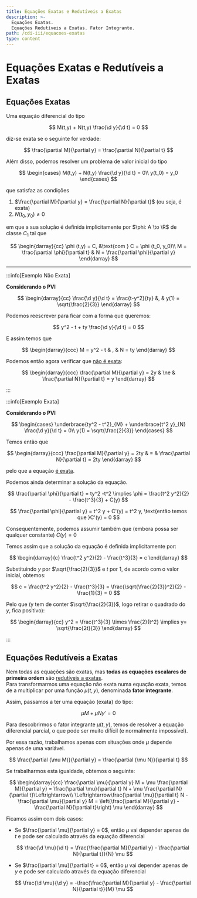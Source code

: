 ```yaml
---
title: Equações Exatas e Redutíveis a Exatas
description: >-
  Equações Exatas.
  Equações Redutíveis a Exatas. Fator Integrante.
path: /cdi-iii/equacoes-exatas
type: content
---
```


# Equações Exatas e Redutíveis a Exatas

## Equações Exatas

Uma equação diferencial do tipo

$$
M(t,y) + N(t,y) \frac{\d y}{\d t} = 0
$$

diz-se exata se o seguinte for verdade:

$$
\frac{\partial M}{\partial y} = \frac{\partial N}{\partial t}
$$

Além disso, podemos resolver um problema de valor inicial do tipo

$$
\begin{cases}
M(t,y) + N(t,y) \frac{\d y}{\d t} = 0\\
y(t_0) = y_0
\end{cases}
$$

que satisfaz as condições

1. $\frac{\partial M}{\partial y} = \frac{\partial N}{\partial t}$ (ou seja, é exata)
2. $N(t_0, y_0) \ne 0$

em que a sua solução é definida implicitamente por $\phi: A \to \R$ de classe $C_1$ tal que

$$
\begin{darray}{cc}
\phi (t,y) = C, &\text{com } C = \phi (t_0, y_0)\\
M = \frac{\partial \phi}{\partial t} & N = \frac{\partial \phi}{\partial y}
\end{darray}
$$

---

:::info[Exemplo Não Exata]

**Considerando o PVI**

$$
\begin{darray}{cc}
\frac{\d y}{\d t} = \frac{t-y^2}{ty} &, & y(1) = \sqrt{\frac{2}{3}}
\end{darray}
$$

Podemos reescrever para ficar com a forma que queremos:

$$
y^2 - t + ty \frac{\d y}{\d t} = 0
$$

E assim temos que

$$
\begin{darray}{ccc}
M = y^2 - t & , & N = ty
\end{darray}
$$

Podemos então agora verificar que [não é exata](color:red):

$$
\begin{darray}{ccc}
\frac{\partial M}{\partial y} = 2y & \ne & \frac{\partial N}{\partial t} = y
\end{darray}
$$

:::

:::info[Exemplo Exata]

**Considerando o PVI**

$$
\begin{cases}
\underbrace{ty^2 - t^2}_{M} + \underbrace{t^2 y}_{N} \frac{\d y}{\d t} = 0\\
y(1) = \sqrt{\frac{2}{3}}
\end{cases}
$$

Temos então que

$$
\begin{darray}{ccc}
\frac{\partial M}{\partial y} = 2ty & = & \frac{\partial N}{\partial t} = 2ty
\end{darray}
$$

pelo que a equação [é exata](color:green).

Podemos ainda determinar a solução da equação.

$$
\frac{\partial \phi}{\partial t} = ty^2 -t^2 \implies \phi = \frac{t^2 y^2}{2} - \frac{t^3}{3} + C(y)
$$

$$
\frac{\partial \phi}{\partial y} = t^2 y + C'(y) = t^2 y, \text{então temos que }C'(y) = 0
$$

Consequentemente, podemos assumir também que (embora possa ser qualquer constante) $C(y) = 0$

Temos assim que a solução da equação é definida implicitamente por:

$$
\begin{darray}{c}
\frac{t^2 y^2}{2} - \frac{t^3}{3} = c
\end{darray}
$$

Substituindo $y$ por $\sqrt{\frac{2}{3}}$ e $t$ por $1$, de acordo com o valor inicial, obtemos:

$$
c = \frac{t^2 y^2}{2} - \frac{t^3}{3} = \frac{\sqrt{\frac{2}{3}}^2}{2} - \frac{1}{3} = 0
$$

Pelo que (y tem de conter $\sqrt{\frac{2}{3}}$, logo retirar o quadrado do $y$, fica positivo):

$$
\begin{darray}{cc}
y^2 = \frac{t^3}{3} \times \frac{2}{t^2} \implies y= \sqrt{\frac{2t}{3}}
\end{darray}
$$

:::

## Equações Redutíveis a Exatas

Nem todas as equações são exatas, mas **todas as equações escalares de primeira ordem** são [redutíveis a exatas](color:orange).  
Para transformarmos uma equação não exata numa equação exata, temos de a multiplicar por uma função $\mu (t,y)$, denominada **fator integrante**.

Assim, passamos a ter uma equação (exata) do tipo:

$$
\mu M + \mu N y' = 0
$$

Para descobrirmos o fator integrante $\mu (t,y)$, temos de resolver a equação diferencial parcial, o que pode ser muito difícil (e normalmente impossível).

Por essa razão, trabalhamos apenas com situações onde $\mu$ depende apenas de uma variável.

$$
\frac{\partial  (\mu M)}{\partial y} = \frac{\partial (\mu N)}{\partial t}
$$

Se trabalharmos esta igualdade, obtemos o seguinte:

$$
\begin{darray}{cc}
\frac{\partial \mu}{\partial y} M + \mu \frac{\partial M}{\partial y} = \frac{\partial \mu}{\partial t} N + \mu \frac{\partial N}{\partial t}\Leftrightarrow\\
\Leftrightarrow\frac{\partial \mu}{\partial t} N - \frac{\partial \mu}{\partial y} M = \left(\frac{\partial M}{\partial y} - \frac{\partial N}{\partial t}\right) \mu
\end{darray}
$$

Ficamos assim com dois casos:

- Se $\frac{\partial \mu}{\partial y} = 0$, então $\mu$ vai depender apenas de $t$ e pode ser calculado através da equação diferencial

  $$
  \frac{\d \mu}{\d t} = \frac{\frac{\partial M}{\partial y} - \frac{\partial N}{\partial t}}{N} \mu
  $$

- Se $\frac{\partial \mu}{\partial t} = 0$, então $\mu$ vai depender apenas de $y$ e pode ser calculado através da equação diferencial

  $$
  \frac{\d \mu}{\d y} = -\frac{\frac{\partial M}{\partial y} - \frac{\partial N}{\partial t}}{M} \mu
  $$
